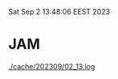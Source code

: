 Sat Sep  2 13:48:06 EEST 2023
# JAM
<a href='./cache/202309/02_13.log'>./cache/202309/02_13.log</a>
